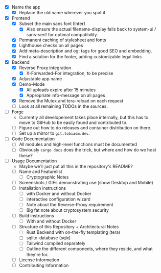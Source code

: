 - [x] Name the app
  - [x] Replace the old name wherever you spot it
- [x] Frontend
  - [x] Subset the main sans font (Inter)
    - [x] Also ensure the actual filename-display falls back to system-ui / sans-serif for optimal compatibility.
  - [x] Permanent caching of stylesheet and fonts
  - [x] Lighthouse checks on all pages
  - [x] Add meta-description and og: tags for good SEO and embedding.
  - [x] Find a solution for the footer, adding customizable legal links
- [x] Backend
  - [x] Reverse Proxy integration
    - [x] X-Forwarded-For integration, to be precise
  - [x] Adjustable app name
  - [x] Demo-Mode
    - [x] All uploads expire after 15 minutes
    - [x] Appropriate info-message on all pages
  - [x] Remove the Mutex and tera-reload on each request
  - [ ] Look at all remaining TODOs in the sources.
- [ ] Forge
  - Currently all developement takes place internally, but this has to move to GitHub to be easily found and contributed to.
  - [ ] Figure out how to do releases and container distribution on there.
  - [ ] Set up a mirror to `git.tobiasm.dev`.
- [ ] Code Documentation
  - [ ] All modules and high-level functions must be documented
  - [ ] Obviously `cargo docs` does the trick, but where and how do we host these?
- [ ] Usage Documentation
  - Maybe we'll just put all this in the repository's README?
  - [ ] Name and Featurelist
    - [ ] Cryptographic Notes
  - [ ] Screenshots / GIFs demonstrating use (show Desktop and Mobile)
  - [ ] Installation instructions
    - [ ] with Docker and without Docker
    - [ ] interactive configuration wizard
    - [ ] Note about the Reverse-Proxy requirement
    - [ ] Big fat note about cryptosystem security
  - [ ] Build instructions
    - [ ] With and without Docker
  - [ ] Structure of this Repository + Architectural Notes
    - [ ] Rust Backend with on-the-fly templating (tera)
    - [ ] sqlite-database (sqlx)
    - [ ] Tailwind compiled separately
    - [ ] Outline the different components, where they reside, and what they're for.
  - [ ] License Information
  - [ ] Contributing Information
